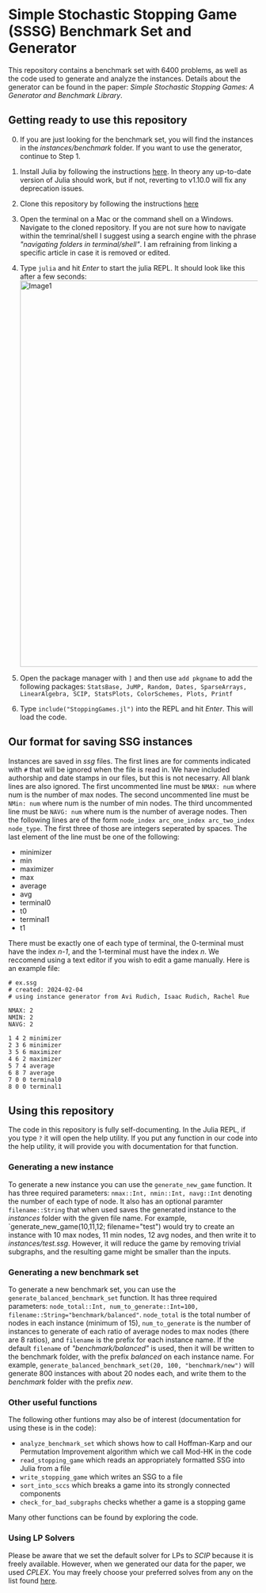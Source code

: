 # Simple Stochastic Stopping Game (SSSG) Benchmark Set and Generator

This repository contains a benchmark set with 6400 problems, as well as the code used to generate and analyze the instances. Details about the generator can be found in the paper: *Simple Stochastic Stopping Games: A Generator and Benchmark Library*.

## Getting ready to use this repository

0. If you are just looking for the benchmark set, you will find the instances in the *instances/benchmark* folder. If you want to use the generator, continue to Step 1.
1. Install Julia by following the instructions [here](https://julialang.org/downloads/). In theory any up-to-date version of Julia should work, but if not, reverting to v1.10.0 will fix any deprecation issues.
2. Clone this repository by following the instructions [here](https://docs.github.com/en/repositories/creating-and-managing-repositories/cloning-a-repository)
3. Open the terminal on a Mac or the command shell on a Windows. Navigate to the cloned repository. If you are not sure how to navigate within the temrinal/shell I suggest using a search engine with the phrase *"navigating folders in terminal/shell"*. I am refraining from linking a specific article in case it is removed or edited. 
4. Type `julia` and hit *Enter* to start the julia REPL. It should look like this after a few seconds:<img width="781" alt="Image1" src="https://user-images.githubusercontent.com/65783146/160921840-4259962b-21c4-4a29-8447-532b5112dde8.png">

5. Open the package manager with `]` and then use `add pkgname` to add the following packages: `StatsBase, JuMP, Random, Dates, SparseArrays, LinearAlgebra, SCIP, StatsPlots, ColorSchemes, Plots, Printf`
6. Type `include("StoppingGames.jl")` into the REPL and hit *Enter*. This will load the code.


## Our format for saving SSG instances

Instances are saved in *ssg* files. The first lines are for comments indicated with `#` that will be ignored when the file is read in. We have included authorship and date stamps in our files, but this is not necesarry. All blank lines are also ignored. The first uncommented line must be `NMAX: num` where num is the number of max nodes. The second uncommented line must be `NMin: num` where num is the number of min nodes. The third uncommented line must be `NAVG: num` where num is the number of average nodes. Then the following lines are of the form `node_index arc_one_index arc_two_index node_type`. The first three of those are integers seperated by spaces. The last element of the line must be one of the following:

* minimizer
* min
* maximizer
* max
* average
* avg
* terminal0
* t0
* terminal1
* t1

There must be exactly one of each type of terminal, the 0-terminal must have the index *n-1*, and the 1-terminal must have the index *n*. We reccomend using a text editor if you wish to edit a game manually. Here is an example file:

```text
# ex.ssg
# created: 2024-02-04
# using instance generator from Avi Rudich, Isaac Rudich, Rachel Rue

NMAX: 2
NMIN: 2
NAVG: 2

1 4 2 minimizer
2 3 6 minimizer
3 5 6 maximizer
4 6 2 maximizer
5 7 4 average
6 8 7 average
7 0 0 terminal0
8 0 0 terminal1
```

## Using this repository

The code in this repository is fully self-documenting. In the Julia REPL, if you type `?` it will open the help utility. If you put any function in our code into the help utility, it will provide you with documentation for that function.

### Generating a new instance

To generate a new instance you can use the `generate_new_game` function. It has three required parameters: `nmax::Int, nmin::Int, navg::Int` denoting the number of each type of node. It also has an optional paramter `filename::String` that when used saves the generated instance to the *instances* folder with the given file name. For example, `generate_new_game(10,11,12; filename="test") would try to create an instance with 10 max nodes, 11 min nodes, 12 avg nodes, and then write it to *instances/test.ssg*. However, it will reduce the game by removing trivial subgraphs, and the resulting game might be smaller than the inputs.

### Generating a new benchmark set

To generate a new benchmark set, you can use the `generate_balanced_benchmark_set` function. It has three required parameters: `node_total::Int, num_to_generate::Int=100, filename::String="benchmark/balanced"`. `node_total` is the total number of nodes in each instance (minimum of 15), `num_to_generate` is the number of instances to generate of each ratio of average nodes to max nodes (there are 8 ratios), and `filename` is the prefix for each instance name. If the default `filename` of *"benchmark/balanced"* is used, then it will be written to the benchmark folder, with the prefix *balanced* on each instance name. For example, `generate_balanced_benchmark_set(20, 100, "benchmark/new")` will generate 800 instances with about 20 nodes each, and write them to the *benchmark* folder with the prefix *new*.

### Other useful functions

The following other funtions may also be of interest (documentation for using these is in the code):

* `analyze_benchmark_set` which shows how to call Hoffman-Karp and our Permutation Improvement algorithm which we call Mod-HK in the code
* `read_stopping_game` which reads an appropriately formatted SSG into Julia from a file
* `write_stopping_game` which writes an SSG to a file
* `sort_into_sccs` which breaks a game into its strongly connected components
* `check_for_bad_subgraphs` checks whether a game is a stopping game

Many other functions can be found by exploring the code.

### Using LP Solvers

Please be aware that we set the default solver for LPs to *SCIP* because it is freely available. However, when we generated our data for the paper, we used *CPLEX*. You may freely choose your preferred solves from any on the list found [here](https://jump.dev/JuMP.jl/stable/installation/#Supported-solvers).
